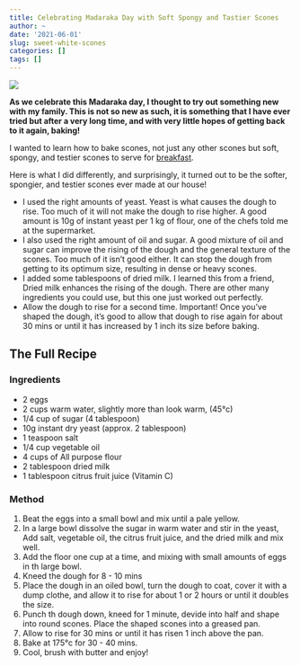 ```yaml
---
title: Celebrating Madaraka Day with Soft Spongy and Tastier Scones
author: ~
date: '2021-06-01'
slug: sweet-white-scones
categories: []
tags: []
---
```


![](/post/2021-06-01/sweet-scone/sweet-scone.jpeg)

__As we celebrate this Madaraka day, I thought to try out something new with my family. This is not so new as such, it is something that I have ever tried but after a very long time, and with very little hopes of getting back to it again, baking!__

I wanted to learn how to bake scones, not just any other scones but soft, spongy, and testier scones to serve for [breakfast](www.htmls.com). 

Here is what I did differently, and surprisingly, it turned out to be the softer, spongier, and testier scones ever made at our house!

- I used the right amounts of yeast. Yeast is what causes the dough to rise. Too much of it will not make the dough to rise higher. A good amount is 10g of instant yeast per 1 kg of flour, one of the chefs told me at the supermarket. 
- I also used the right amount of oil and sugar. A good mixture of oil and sugar can improve the rising of the dough and the general texture of the scones. Too much of it isn’t good either. It can stop the dough from getting to its optimum size, resulting in dense or heavy scones.
- I added some tablespoons of dried milk. I learned this from a friend, Dried milk enhances the rising of the dough. There are other many ingredients you could use, but this one just worked out perfectly.
- Allow the dough to rise for a second time. Important! Once you’ve shaped the dough, it’s good to allow that dough to rise again for about 30 mins or until it has increased by 1 inch its size before baking.


## The Full Recipe

### Ingredients

- 2 eggs
- 2 cups warm water, slightly more than look warm, (45°c)
- 1/4 cup of sugar (4 tablespoon)
- 10g instant dry yeast (approx. 2 tablespoon)
- 1 teaspoon salt
- 1/4 cup vegetable oil
- 4 cups of All purpose flour
- 2 tablespoon dried milk
- 1 tablespoon citrus fruit juice (Vitamin C)

### Method

1. Beat the eggs into a small bowl and mix until a pale yellow. 
2. In a large bowl dissolve the sugar in warm water and stir in the yeast, Add salt, vegetable oil, the citrus fruit juice, and the dried milk and mix well.
3. Add the floor one cup at a time, and mixing with small amounts of eggs in th large bowl.
4. Kneed the dough for 8 - 10 mins
5. Place the dough in an oiled bowl, turn the dough to coat, cover it with a dump clothe, and allow it to rise for about 1 or 2 hours or until it doubles the size.
6. Punch th dough down, kneed for 1 minute, devide into half and shape into round scones. Place the shaped scones into a greased pan.
7. Allow to rise for 30 mins or until it has risen 1 inch above the pan.
8. Bake at 175°c for 30 - 40 mins.
9. Cool, brush with butter and enjoy!